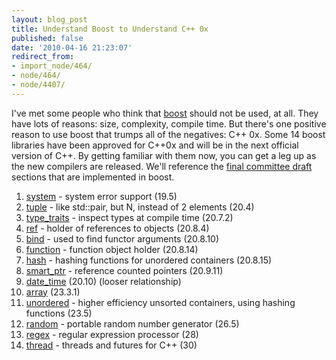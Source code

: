 ```yaml
---
layout: blog_post
title: Understand Boost to Understand C++ 0x
published: false
date: '2010-04-16 21:23:07'
redirect_from:
- import_node/464/
- node/464/
- node/4407/
---
```


I've met some people who think that [boost](http://www.boost.org) should not be used, at all. They have lots of reasons: size, complexity, compile time. But there's one positive reason to use boost that trumps all of the negatives: C++ 0x. Some 14 boost libraries have been approved for C++0x and will be in the next official version of C++. By getting familiar with them now, you can get a leg up as the new compilers are released. We'll reference the [final committee draft](http://www.open-std.org/jtc1/sc22/wg21/docs/papers/2010/n3092.pdf) sections that are implemented in boost.

1.  [system](http://www.boost.org/doc/libs/release/libs/system/index.html) - system error support (19.5)
2.  [tuple](http://www.boost.org/doc/libs/release/libs/tuple/doc/tuple_users_guide.html) - like std::pair, but N, instead of 2 elements (20.4)
3.  [type_traits](http://www.boost.org/doc/libs/release/libs/type_traits/doc/html/index.html) - inspect types at compile time (20.7.2)
4.  [ref](http://www.boost.org/doc/libs/1_42_0/doc/html/ref.html) - holder of references to objects (20.8.4)
5.  [bind](http://www.boost.org/doc/libs/release/libs/bind/bind.html) - used to find functor arguments (20.8.10)
6.  [function](http://www.boost.org/doc/libs/release/doc/html/function.html) - function object holder (20.8.14)
7.  [hash](http://www.boost.org/doc/libs/1_42_0/doc/html/hash.html) - hashing functions for unordered containers (20.8.15)
8.  [smart_ptr](http://www.boost.org/doc/libs/release/libs/smart_ptr/smart_ptr.htm) - reference counted pointers (20.9.11)
9.  [date_time](http://www.boost.org/doc/libs/1_42_0/doc/html/date_time.html) (20.10) (looser relationship)
10. [array](http://www.boost.org/doc/libs/1_42_0/doc/html/array.html) (23.3.1)
11. [unordered](http://www.boost.org/doc/libs/1_42_0/doc/html/unordered.html) - higher efficiency unsorted containers, using hashing functions (23.5)
12. [random](http://www.boost.org/doc/libs/1_42_0/libs/random/index.html) - portable random number generator (26.5)
13. [regex](http://www.boost.org/doc/libs/1_42_0/libs/regex/doc/html/index.html) - regular expression processor (28)
14. [thread](http://www.boost.org/doc/libs/1_42_0/doc/html/thread.html) - threads and futures for C++ (30)

